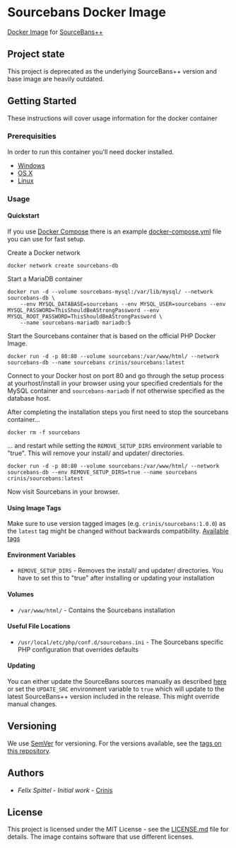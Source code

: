 # Sourcebans Docker Image

[Docker Image](https://hub.docker.com/r/crinis/sourcebans) for [SourceBans++](https://github.com/sbpp/sourcebans-pp/)

## Project state

This project is deprecated as the underlying SourceBans++ version and base image are heavily outdated.

## Getting Started

These instructions will cover usage information for the docker container 

### Prerequisities

In order to run this container you'll need docker installed.

* [Windows](https://docs.docker.com/windows/started)
* [OS X](https://docs.docker.com/mac/started/)
* [Linux](https://docs.docker.com/linux/started/)

### Usage

#### Quickstart

If you use [Docker Compose](https://docs.docker.com/compose/) there is an example [docker-compose.yml](docker-compose.yml) file you can use for fast setup.

Create a Docker network
```shell
docker network create sourcebans-db
```

Start a MariaDB container

```shell
docker run -d --volume sourcebans-mysql:/var/lib/mysql/ --network sourcebans-db \
    --env MYSQL_DATABASE=sourcebans --env MYSQL_USER=sourcebans --env MYSQL_PASSWORD=ThisShouldBeAStrongPassword --env MYSQL_ROOT_PASSWORD=ThisShouldBeAStrongPassword \
    --name sourcebans-mariadb mariadb:5
```

Start the Sourcebans container that is based on the official PHP Docker Image.

```shell
docker run -d -p 80:80 --volume sourcebans:/var/www/html/ --network sourcebans-db --name sourcebans crinis/sourcebans:latest
```

Connect to your Docker host on port 80 and go through the setup process at yourhost/install in your browser using your specified credentials for the MySQL container and `sourcebans-mariadb` if not otherwise specified as the database host.

After completing the installation steps you first need to stop the sourcebans container...

```shell
docker rm -f sourcebans
```
... and restart while setting the `REMOVE_SETUP_DIRS` environment variable to "true". This will remove your install/ and updater/ directories.

```shell
docker run -d -p 80:80 --volume sourcebans:/var/www/html/ --network sourcebans-db --env REMOVE_SETUP_DIRS=true --name sourcebans crinis/sourcebans:latest
```

Now visit Sourcebans in your browser.

#### Using Image Tags

Make sure to use version tagged images (e.g. `crinis/sourcebans:1.0.0`) as the `latest` tag might be changed without backwards compatibility.
[Available tags](https://github.com/crinis/sourcebans-docker/tags) 

#### Environment Variables

* `REMOVE_SETUP_DIRS` - Removes the install/ and updater/ directories. You have to set this to "true" after installing or updating your installation

#### Volumes

* `/var/www/html/` - Contains the Sourcebans installation

#### Useful File Locations

* `/usr/local/etc/php/conf.d/sourcebans.ini` - The Sourcebans specific PHP configuration that overrides defaults

#### Updating

You can either update the SourceBans sources manually as described [here](https://sbpp.dev/docs/updating/) or set the `UPDATE_SRC` environment variable to `true` which will update to the latest SourceBans++ version included in the release. This might override manual changes.

## Versioning

We use [SemVer](http://semver.org/) for versioning. For the versions available, see the [tags on this repository](https://github.com/crinis/sourcebans-docker/tags).

## Authors

* *Felix Spittel* - *Initial work* - [Crinis](https://github.com/crinis)

## License

This project is licensed under the MIT License - see the [LICENSE.md](LICENSE.md) file for details. The image contains software that use different licenses.
